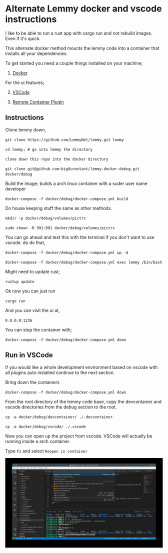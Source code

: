 
# Alternate Lemmy docker and vscode instructions

I like to be able to run a rust app with cargo run and not rebuild images. Even if it's quick.

This alternate docker method mounts the lemmy code into a container that installs all your dependencies.

To get started you need a couple things installed on your machine;

1. [Docker](https://www.docker.com)

For the ui features; 

2. [VSCode](https://code.visualstudio.com/)

3. [Remote Container Plugin](https://marketplace.visualstudio.com/items?itemName=ms-vscode-remote.remote-containers)

## Instructions

Clone lemmy down,

`git clone https://github.com/LemmyNet/lemmy.git lemmy`

`cd lemmy; # go into lemmy the directory`

`clone down this repo into the docker directory`

`git clone git@github.com:bigOconstant/lemmy-docker-debug.git docker/debug`

Build the image; builds a arch linux container with a suder user name developer

`docker-compose -f docker/debug/docker-compose.yml build`

Do house keeping stuff the same as other methods.

`mkdir -p docker/debug/volumes/pictrs`

`sudo chown -R 991:991 docker/debug/volumes/pictrs`

You can go ahead and test this with the terminal if you don't want to use vscode. do do that,

`docker-compose -f docker/debug/docker-compose.yml up -d`

`docker-compose -f docker/debug/docker-compose.yml exec lemmy /bin/bash`

Might need to update rust;

`rustup update`

Ok now you can just run 

`cargo run`

And you can visit the ui at,

`0.0.0.0:1236`


You can stop the container with;

`docker-compose -f docker/debug/docker-compose.yml down`

## Run in VSCode

If you would like a whole development environment based on vscode with all plugins auto installed continue to the next section.


Bring down the containers

`docker-compose -f docker/debug/docker-compose.yml down`


From the root directory of the lemmy code base, copy the devcontainer and vscode directories from the debug section to the root.

`cp -a docker/debug/devcontainer/ ./.devcontainer`

`cp -a docker/debug/vscode/ ./.vscode`

Now you can open up the project from vscode. VSCode will actually be running inside a arch container.

Type `F1` and select `Reopen in container`

![](./assets/picture1.jpg)

